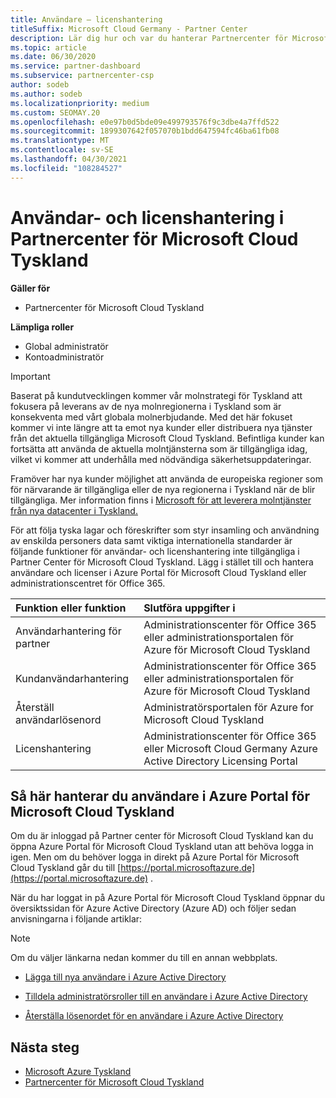 ```yaml
---
title: Användare – licenshantering
titleSuffix: Microsoft Cloud Germany - Partner Center
description: Lär dig hur och var du hanterar Partnercenter för Microsoft Cloud Tyskland-partner, kunder och licenser samt lösenordsåterställningar.
ms.topic: article
ms.date: 06/30/2020
ms.service: partner-dashboard
ms.subservice: partnercenter-csp
author: sodeb
ms.author: sodeb
ms.localizationpriority: medium
ms.custom: SEOMAY.20
ms.openlocfilehash: e0e97b0d5bde09e499793576f9c3dbe4a7ffd522
ms.sourcegitcommit: 1899307642f057070b1bdd647594fc46ba61fb08
ms.translationtype: MT
ms.contentlocale: sv-SE
ms.lasthandoff: 04/30/2021
ms.locfileid: "108284527"
---
```

# <a name="user-and-license-management-in-partner-center-for-microsoft-cloud-germany"></a>Användar- och licenshantering i Partnercenter för Microsoft Cloud Tyskland

**Gäller för**

- Partnercenter för Microsoft Cloud Tyskland

**Lämpliga roller**

- Global administratör
- Kontoadministratör

> [!IMPORTANT]
> Baserat på kundutvecklingen kommer vår molnstrategi för Tyskland att fokusera på leverans av de nya molnregionerna i Tyskland som är konsekventa med vårt globala molnerbjudande. Med det här fokuset kommer vi inte längre att ta emot nya kunder eller distribuera nya tjänster från det aktuella tillgängliga Microsoft Cloud Tyskland. Befintliga kunder kan fortsätta att använda de aktuella molntjänsterna som är tillgängliga idag, vilket vi kommer att underhålla med nödvändiga säkerhetsuppdateringar.
>  
> Framöver har nya kunder möjlighet att använda de europeiska regioner som för närvarande är tillgängliga eller de nya regionerna i Tyskland när de blir tillgängliga. Mer information finns i [Microsoft för att leverera molntjänster från nya datacenter i Tyskland.](https://news.microsoft.com/europe/2018/08/31/microsoft-to-deliver-cloud-services-from-new-datacentres-in-germany-in-2019-to-meet-evolving-customer-needs/)

För att följa tyska lagar och föreskrifter som styr insamling och användning av enskilda personers data samt viktiga internationella standarder är följande funktioner för användar- och licenshantering inte tillgängliga i Partner Center för Microsoft Cloud Tyskland. Lägg i stället till och hantera användare och licenser i Azure Portal för Microsoft Cloud Tyskland eller administrationscentret för Office 365.

Funktion eller funktion | Slutföra uppgifter i
:--- | :---
Användarhantering för partner | Administrationscenter för Office 365 eller administrationsportalen för Azure för Microsoft Cloud Tyskland
Kundanvändarhantering | Administrationscenter för Office 365 eller administrationsportalen för Azure för Microsoft Cloud Tyskland
Återställ användarlösenord | Administratörsportalen för Azure for Microsoft Cloud Tyskland
Licenshantering | Administrationscenter för Office 365 eller Microsoft Cloud Germany Azure Active Directory Licensing Portal

## <a name="how-to-manage-users-in-the-azure-portal-for-microsoft-cloud-germany"></a>Så här hanterar du användare i Azure Portal för Microsoft Cloud Tyskland 

Om du är inloggad på Partner center för Microsoft Cloud Tyskland kan du öppna Azure Portal för Microsoft Cloud Tyskland utan att behöva logga in igen. Men om du behöver logga in direkt på Azure Portal för Microsoft Cloud Tyskland går du till [https://portal.microsoftazure.de](https://portal.microsoftazure.de) . 

När du har loggat in på Azure Portal för Microsoft Cloud Tyskland öppnar du översiktssidan för Azure Active Directory (Azure AD) och följer sedan anvisningarna i följande artiklar:

> [!NOTE]  
> Om du väljer länkarna nedan kommer du till en annan webbplats.

-  [Lägga till nya användare i Azure Active Directory](/azure/active-directory/active-directory-users-create-azure-portal)

-  [Tilldela administratörsroller till en användare i Azure Active Directory](/azure/active-directory/active-directory-users-assign-role-azure-portal)

-  [Återställa lösenordet för en användare i Azure Active Directory](/azure/active-directory/active-directory-users-reset-password-azure-portal)

## <a name="next-steps"></a>Nästa steg

-  [Microsoft Azure Tyskland](https://azure.microsoft.com/global-infrastructure/germany/)
-  [Partnercenter för Microsoft Cloud Tyskland](partner-center-for-microsoft-cloud-germany.md)